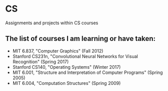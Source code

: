 # CS
Assignments and projects within CS courses

## The list of courses I am learning or have taken:
- MIT 6.837, "Computer Graphics" (Fall 2012)
- Stanford CS231n, "Convolutional Neural Networks for Visual Recognition" (Spring 2017)
- Stanford CS140, "Operating Systems" (Winter 2017)
- MIT 6.001, "Structure and Interpretation of Computer Programs" (Spring 2005)
- MIT 6.004, "Computation Structures" (Spring 2009)
